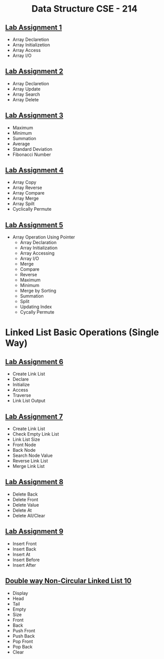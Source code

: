 <h1 align="center">
  Data Structure CSE - 214
</h1>

## [Lab Assignment 1](lab1)
* Array Declaretion 
* Array Initializetion 
* Array Access
* Array I/O

## [Lab Assignment 2](lab2)
* Array Declaretion 
* Array Update
* Array Search
* Array Delete

## [Lab Assignment 3](lab3)
* Maximum 
* Minimum
* Summation
* Average
* Standard Deviation
* Fibonacci Number

## [Lab Assignment 4](lab4)
* Array Copy
* Array Reverse
* Array Compare
* Array Merge
* Array Spilt
* Cyclically Permute

## [Lab Assignment 5](lab5)
* Array Operation Using Pointer
  - Array Declaration
  - Array Initialization 
  - Array Accessing 
  - Array I/O 
  - Merge
  - Compare
  - Reverse
  - Maximum
  - Minimum
  - Merge by Sorting
  - Summation
  - Split
  - Updating Index
  - Cycally Permute



# Linked List Basic Operations (Single Way)

## [Lab Assignment 6](lab6)
* Create Link List
* Declare 
* Initialize
* Access
* Traverse
* Link List Output

## [Lab Assignment 7](lab7)
* Create Link List
* Check Empty Link List
* Link List Size
* Front Node
* Back Node
* Search Node Value
* Reverse Link List
* Merge Link List

## [Lab Assignment 8](lab8)
* Delete Back
* Delete Front
* Delete Value
* Delete At
* Delete All/Clear

## [Lab Assignment 9](lab9)
* Insert Front
* Insert Back
* Insert At
* Insert Before
* Insert After

## [Double way Non-Circular Linked List 10](lab10)
* Display
* Head
* Tail
* Empty
* Size
* Front
* Back
* Push Front
* Push Back
* Pop Front
* Pop Back
* Clear

